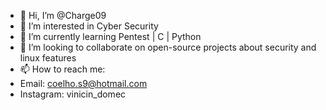 - 👋 Hi, I’m @Charge09
- 👀 I’m interested in Cyber Security
- 🌱 I’m currently learning Pentest | C | Python
- 💞️ I’m looking to collaborate on open-source projects about security and linux features
- 📫 How to reach me:
- Email: coelho.s9@hotmail.com
- Instagram: vinicin_domec

<!---
Charge09/Charge09 is a ✨ special ✨ repository because its `README.md` (this file) appears on your GitHub profile.
You can click the Preview link to take a look at your changes.
--->

